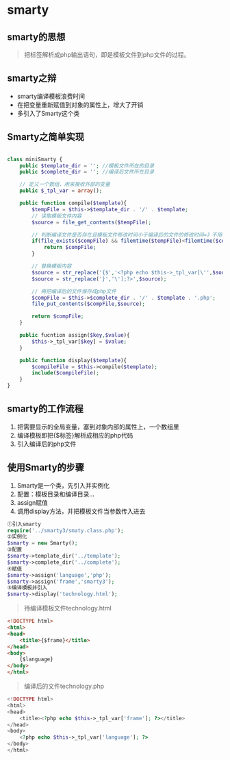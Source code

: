 # smarty

## smarty的思想
> 把标签解析成php输出语句，即是模板文件到php文件的过程。

## smarty之辩

- smarty编译模板浪费时间
- 在把变量重新赋值到对象的属性上，增大了开销
- 多引入了Smarty这个类

## Smarty之简单实现

```php

class miniSmarty {
	public $template_dir = ''; //模板文件所在的目录
	public $complete_dir = ''; //编译后文件所在目录

	// 定义一个数组，用来接收外部的变量
	public $_tpl_var = array();

	public function compile($template){
		$tempFile = $this->$template_dir . '/' . $template;
		// 读取模板文件内容
		$source = file_get_contents($tempFile);

		// 判断编译文件是否存在且模板文件修改时间小于编译后的文件的修改时间=》不用再次编译
		if(file_exists($compFile) && filemtime($tempFile)<filemtime($compFile)){
			return $compFile;
		}

		// 替换模板内容
		$source = str_replace('{$','<?php echo $this->_tpl_var[\'',$source);
		$source = str_replace('}','\'];?>',$source);

		// 再把编译后的文件保存成php文件
		$compFile = $this->$complete_dir . '/' . $template . '.php';
		file_put_contents($compFile,$source);

		return $compFile;
	}

	public fucntion assign($key,$value){
		$this->_tpl_var[$key] = $value;
	}

	public function display($template){
		$compileFile = $this->compile($template);
		include($compileFile);
	}
}

```

## smarty的工作流程

1. 把需要显示的全局变量，塞到对象内部的属性上，一个数组里
2. 编译模板即把{$标签}解析成相应的php代码
3. 引入编译后的php文件

## 使用Smarty的步骤

1. Smarty是一个类，先引入并实例化
2. 配置：模板目录和编译目录...
3. assign赋值
4. 调用display方法，并把模板文件当参数传入进去

```php
①引入smarty
require('../smarty3/smaty.class.php');
②实例化
$smarty = new Smarty();
③配置
$smarty->template_dir('../template');
$smarty->complete_dir('../complete');
④赋值
$smarty->assign('language','php');
$smarty->assign('frame','smarty3');
⑤编译模板并引入
$smarty->display('technology.html');

```

> 待编译模板文件technology.html

```html
<!DOCTYPE html>
<html>
<head>
	<title>{$frame}</title>
</head>
<body>
	{$language}
</body>
</html>
```

> 编译后的文件technology.php

```php
<!DOCTYPE html>
<html>
<head>
	<title><?php echo $this->_tpl_var['frame']; ?></title>
</head>
<body>
	<?php echo $this->_tpl_var['language']; ?>
</body>
</html>
```
